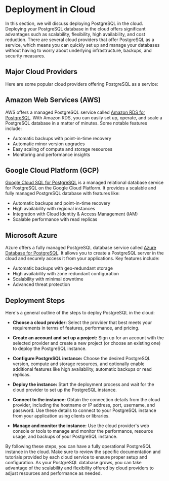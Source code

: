 # Deployment in Cloud

In this section, we will discuss deploying PostgreSQL in the cloud. Deploying your PostgreSQL database in the cloud offers significant advantages such as scalability, flexibility, high availability, and cost reduction. There are several cloud providers that offer PostgreSQL as a service, which means you can quickly set up and manage your databases without having to worry about underlying infrastructure, backups, and security measures. 

## Major Cloud Providers

Here are some popular cloud providers offering PostgreSQL as a service:

## Amazon Web Services (AWS)

AWS offers a managed PostgreSQL service called [Amazon RDS for PostgreSQL](https://aws.amazon.com/rds/postgresql/). With Amazon RDS, you can easily set up, operate, and scale a PostgreSQL database in a matter of minutes. Some notable features include:

- Automatic backups with point-in-time recovery
- Automatic minor version upgrades
- Easy scaling of compute and storage resources
- Monitoring and performance insights

## Google Cloud Platform (GCP)

[Google Cloud SQL for PostgreSQL](https://cloud.google.com/sql/docs/postgres) is a managed relational database service for PostgreSQL on the Google Cloud Platform. It provides a scalable and fully managed PostgreSQL database with features like:

- Automatic backups and point-in-time recovery
- High availability with regional instances
- Integration with Cloud Identity & Access Management (IAM)
- Scalable performance with read replicas

## Microsoft Azure

Azure offers a fully managed PostgreSQL database service called [Azure Database for PostgreSQL](https://azure.microsoft.com/en-us/services/postgresql/). It allows you to create a PostgreSQL server in the cloud and securely access it from your applications. Key features include:

- Automatic backups with geo-redundant storage
- High availability with zone redundant configuration
- Scalability with minimal downtime
- Advanced threat protection

## Deployment Steps

Here's a general outline of the steps to deploy PostgreSQL in the cloud:

- **Choose a cloud provider:** Select the provider that best meets your requirements in terms of features, performance, and pricing.

- **Create an account and set up a project:** Sign up for an account with the selected provider and create a new project (or choose an existing one) to deploy the PostgreSQL instance.

- **Configure PostgreSQL instance:** Choose the desired PostgreSQL version, compute and storage resources, and optionally enable additional features like high availability, automatic backups or read replicas.

- **Deploy the instance:** Start the deployment process and wait for the cloud provider to set up the PostgreSQL instance.

- **Connect to the instance:** Obtain the connection details from the cloud provider, including the hostname or IP address, port, username, and password. Use these details to connect to your PostgreSQL instance from your application using clients or libraries.

- **Manage and monitor the instance:** Use the cloud provider's web console or tools to manage and monitor the performance, resource usage, and backups of your PostgreSQL instance.

By following these steps, you can have a fully operational PostgreSQL instance in the cloud. Make sure to review the specific documentation and tutorials provided by each cloud service to ensure proper setup and configuration. As your PostgreSQL database grows, you can take advantage of the scalability and flexibility offered by cloud providers to adjust resources and performance as needed.